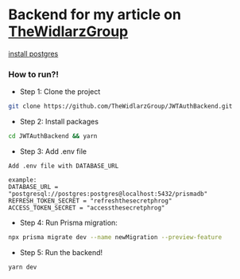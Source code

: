 # Backend for my article on [TheWidlarzGroup](https://www.thewidlarzgroup.com/)

[install postgres](https://www.postgresqltutorial.com/install-postgresql/)

### How to run?!

- Step 1: Clone the project

```bash
git clone https://github.com/TheWidlarzGroup/JWTAuthBackend.git
```

- Step 2: Install packages

```bash
cd JWTAuthBackend && yarn
```

- Step 3: Add .env file

```
Add .env file with DATABASE_URL

example:
DATABASE_URL =  "postgresql://postgres:postgres@localhost:5432/prismadb"
REFRESH_TOKEN_SECRET = "refreshthesecretphrog"
ACCESS_TOKEN_SECRET = "accessthesecretphrog"
```

- Step 4: Run Prisma migration:

```bash
npx prisma migrate dev --name newMigration --preview-feature
```

- Step 5: Run the backend!

```bash
yarn dev
```
